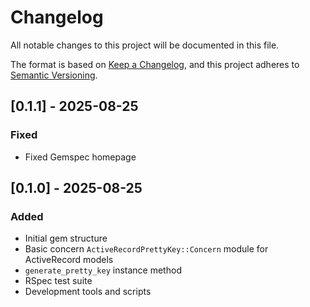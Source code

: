 # Changelog

All notable changes to this project will be documented in this file.

The format is based on [Keep a Changelog](https://keepachangelog.com/en/1.0.0/),
and this project adheres to [Semantic Versioning](https://semver.org/spec/v2.0.0.html).

## [0.1.1] - 2025-08-25

### Fixed
- Fixed Gemspec homepage

## [0.1.0] - 2025-08-25

### Added
- Initial gem structure
- Basic concern `ActiveRecordPrettyKey::Concern` module for ActiveRecord models
- `generate_pretty_key` instance method
- RSpec test suite
- Development tools and scripts
